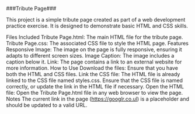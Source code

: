 ###Tribute Page###


This project is a simple tribute page created as part of a web development practice exercise. It is designed to demonstrate basic HTML and CSS skills.

Files Included
Tribute Page.html: The main HTML file for the tribute page.
Tribute Page.css: The associated CSS file to style the HTML page.
Features
Responsive Image: The image on the page is fully responsive, ensuring it adapts to different screen sizes.
Image Caption: The image includes a caption below it.
Link: The page contains a link to an external website for more information.
How to Use
Download the files: Ensure that you have both the HTML and CSS files.
Link the CSS file: The HTML file is already linked to the CSS file named styles.css. Ensure that the CSS file is named correctly, or update the link in the HTML file if necessary.
Open the HTML file: Open the Tribute Page.html file in any web browser to view the page.
Notes
The current link in the page (https://googlr.co.ul) is a placeholder and should be updated to a valid URL.
